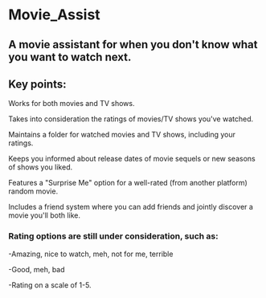 # Movie_Assist
 
## A movie assistant for when you don't know what you want to watch next.
  
## Key points:  

Works for both movies and TV shows. 

Takes into consideration the ratings of movies/TV shows you've watched. 

Maintains a folder for watched movies and TV shows, including your ratings.

Keeps you informed about release dates of movie sequels or new seasons of shows you liked.

Features a "Surprise Me" option for a well-rated (from another platform) random movie. 

Includes a friend system where you can add friends and jointly discover a movie you'll both like. 

### Rating options are still under consideration, such as:

-Amazing, nice to watch, meh, not for me, terrible 

-Good, meh, bad

-Rating on a scale of 1-5.
